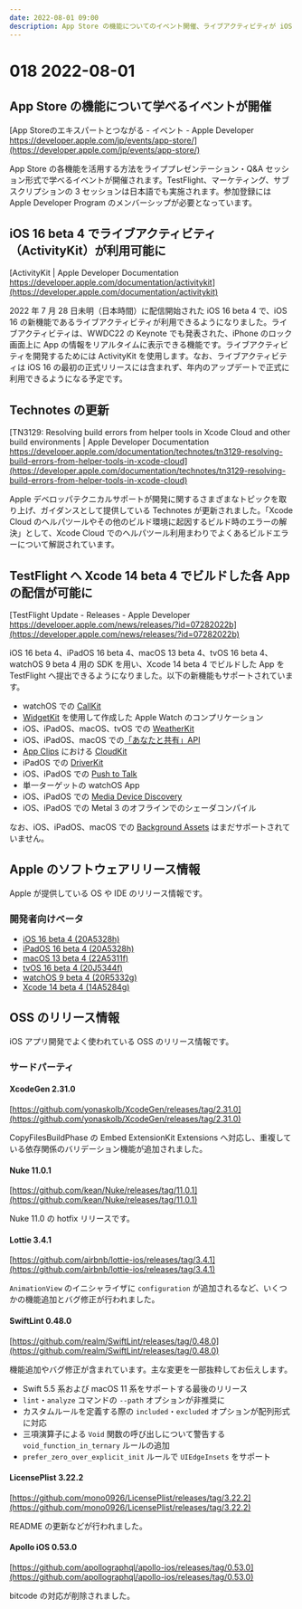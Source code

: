```yaml
---
date: 2022-08-01 09:00
description: App Store の機能についてのイベント開催、ライブアクティビティが iOS 16 beta 4 で利用可能に、Xcode Cloud でのよくあるビルドエラーについての Technotes が公開、ほか
---
```

# 018 2022-08-01

## App Store の機能について学べるイベントが開催

[App Storeのエキスパートとつながる - イベント - Apple Developer https://developer.apple.com/jp/events/app-store/](https://developer.apple.com/jp/events/app-store/)

App Store の各機能を活用する方法をライププレゼンテーション・Q&A セッション形式で学べるイベントが開催されます。TestFlight、マーケティング、サブスクリプションの 3 セッションは日本語でも実施されます。参加登録には Apple Developer Program のメンバーシップが必要となっています。

## iOS 16 beta 4 でライブアクティビティ（ActivityKit）が利用可能に

[ActivityKit | Apple Developer Documentation https://developer.apple.com/documentation/activitykit](https://developer.apple.com/documentation/activitykit)

2022 年 7 月 28 日未明（日本時間）に配信開始された iOS 16 beta 4 で、iOS 16 の新機能であるライブアクティビティが利用できるようになりました。ライブアクティビティは、WWDC22 の Keynote でも発表された、iPhone のロック画面上に App の情報をリアルタイムに表示できる機能です。ライブアクティビティを開発するためには ActivityKit を使用します。なお、ライブアクティビティは iOS 16 の最初の正式リリースには含まれず、年内のアップデートで正式に利用できるようになる予定です。

## Technotes の更新

[TN3129: Resolving build errors from helper tools in Xcode Cloud and other build environments | Apple Developer Documentation https://developer.apple.com/documentation/technotes/tn3129-resolving-build-errors-from-helper-tools-in-xcode-cloud](https://developer.apple.com/documentation/technotes/tn3129-resolving-build-errors-from-helper-tools-in-xcode-cloud)

Apple デベロッパテクニカルサポートが開発に関するさまざまなトピックを取り上げ、ガイダンスとして提供している Technotes が更新されました。「Xcode Cloud のヘルパツールやその他のビルド環境に起因するビルド時のエラーの解決」として、Xcode Cloud でのヘルパツール利用まわりでよくあるビルドエラーについて解説されています。

## TestFlight へ Xcode 14 beta 4 でビルドした各 App の配信が可能に

[TestFlight Update - Releases - Apple Developer https://developer.apple.com/news/releases/?id=07282022b](https://developer.apple.com/news/releases/?id=07282022b)

<!-- textlint-disable ja-technical-writing/sentence-length -->

iOS 16 beta 4、iPadOS 16 beta 4、macOS 13 beta 4、tvOS 16 beta 4、watchOS 9 beta 4 用の SDK を用い、Xcode 14 beta 4 でビルドした App を TestFlight へ提出できるようになりました。以下の新機能もサポートされています。

<!-- textlint-enable ja-technical-writing/sentence-length -->

- watchOS での [CallKit](https://developer.apple.com/documentation/callkit)
- [WidgetKit](https://developer.apple.com/documentation/widgetkit/) を使用して作成した Apple Watch のコンプリケーション
- iOS、iPadOS、macOS、tvOS での [WeatherKit](https://developer.apple.com/documentation/weatherkit/)
- iOS、iPadOS、macOS での[「あなたと共有」API](https://developer.apple.com/documentation/sharedwithyou/)
- [App Clips](https://developer.apple.com/jp/app-clips/) における [CloudKit](https://developer.apple.com/documentation/cloudkit/)
- iPadOS での [DriverKit](https://developer.apple.com/documentation/driverkit)
- iOS、iPadOS での [Push to Talk](https://developer.apple.com/documentation/pushtotalk)
- 単一ターゲットの watchOS App
- iOS、iPadOS での [Media Device Discovery](https://developer.apple.com/documentation/devicediscoveryextension)
- iOS、iPadOS での Metal 3 のオフラインでのシェーダコンパイル

なお、iOS、iPadOS、macOS での [Background Assets](https://developer.apple.com/documentation/backgroundassets) はまだサポートされていません。

## Apple のソフトウェアリリース情報

Apple が提供している OS や IDE のリリース情報です。

### 開発者向けベータ

- [iOS 16 beta 4 (20A5328h)](https://developer.apple.com/news/releases/?id=07272022d)
- [iPadOS 16 beta 4 (20A5328h)](https://developer.apple.com/news/releases/?id=07272022c)
- [macOS 13 beta 4 (22A5311f)](https://developer.apple.com/news/releases/?id=07272022b)
- [tvOS 16 beta 4 (20J5344f)](https://developer.apple.com/news/releases/?id=07272022a)
- [watchOS 9 beta 4 (20R5332g)](https://developer.apple.com/news/releases/?id=07282022a)
- [Xcode 14 beta 4 (14A5284g)](https://developer.apple.com/news/releases/?id=07272022e)

## OSS のリリース情報

iOS アプリ開発でよく使われている OSS のリリース情報です。

### サードパーティ

#### XcodeGen 2.31.0

[https://github.com/yonaskolb/XcodeGen/releases/tag/2.31.0](https://github.com/yonaskolb/XcodeGen/releases/tag/2.31.0)

CopyFilesBuildPhase の Embed ExtensionKit Extensions へ対応し、重複している依存関係のバリデーション機能が追加されました。

#### Nuke 11.0.1

[https://github.com/kean/Nuke/releases/tag/11.0.1](https://github.com/kean/Nuke/releases/tag/11.0.1)

Nuke 11.0 の hotfix リリースです。

#### Lottie 3.4.1

[https://github.com/airbnb/lottie-ios/releases/tag/3.4.1](https://github.com/airbnb/lottie-ios/releases/tag/3.4.1)

`AnimationView` のイニシャライザに `configuration` が追加されるなど、いくつかの機能追加とバグ修正が行われました。

#### SwiftLint 0.48.0

[https://github.com/realm/SwiftLint/releases/tag/0.48.0](https://github.com/realm/SwiftLint/releases/tag/0.48.0)

機能追加やバグ修正が含まれています。主な変更を一部抜粋してお伝えします。

- Swift 5.5 系および macOS 11 系をサポートする最後のリリース
- `lint`・`analyze` コマンドの `--path` オプションが非推奨に
- カスタムルールを定義する際の `included`・`excluded` オプションが配列形式に対応
- 三項演算子による `Void` 関数の呼び出しについて警告する `void_function_in_ternary` ルールの追加
- `prefer_zero_over_explicit_init` ルールで `UIEdgeInsets` をサポート

#### LicensePlist 3.22.2

[https://github.com/mono0926/LicensePlist/releases/tag/3.22.2](https://github.com/mono0926/LicensePlist/releases/tag/3.22.2)

README の更新などが行われました。

#### Apollo iOS 0.53.0

[https://github.com/apollographql/apollo-ios/releases/tag/0.53.0](https://github.com/apollographql/apollo-ios/releases/tag/0.53.0)

bitcode の対応が削除されました。
